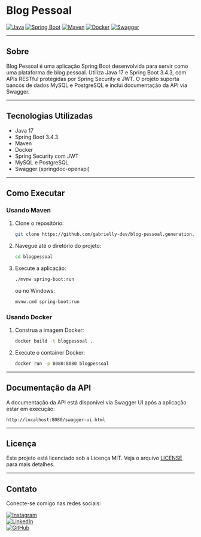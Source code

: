 # Blog Pessoal

[![Java](https://img.shields.io/badge/Java-17-blue?logo=java&logoColor=white)](https://www.oracle.com/java/)
[![Spring Boot](https://img.shields.io/badge/Spring_Boot-3.4.3-green?logo=spring&logoColor=white)](https://spring.io/projects/spring-boot)
[![Maven](https://img.shields.io/badge/Maven-3.8.7-red?logo=apache-maven&logoColor=white)](https://maven.apache.org/)
[![Docker](https://img.shields.io/badge/Docker-Container-blue?logo=docker&logoColor=white)](https://www.docker.com/)
[![Swagger](https://img.shields.io/badge/Swagger-API_Docs-brightgreen?logo=swagger&logoColor=white)](https://swagger.io/)

---

## Sobre

Blog Pessoal é uma aplicação Spring Boot desenvolvida para servir como uma plataforma de blog pessoal. Utiliza Java 17 e Spring Boot 3.4.3, com APIs RESTful protegidas por Spring Security e JWT. O projeto suporta bancos de dados MySQL e PostgreSQL e inclui documentação da API via Swagger.

---

## Tecnologias Utilizadas

- Java 17
- Spring Boot 3.4.3
- Maven
- Docker
- Spring Security com JWT
- MySQL e PostgreSQL
- Swagger (springdoc-openapi)

---

## Como Executar

### Usando Maven

1. Clone o repositório:
   ```bash
   git clone https://github.com/gabrielly-dev/blog-pessoal.generation.git
   ```
2. Navegue até o diretório do projeto:
   ```bash
   cd blogpessoal
   ```
3. Execute a aplicação:
   ```bash
   ./mvnw spring-boot:run
   ```
   ou no Windows:
   ```bash
   mvnw.cmd spring-boot:run
   ```

### Usando Docker

1. Construa a imagem Docker:
   ```bash
   docker build -t blogpessoal .
   ```
2. Execute o container Docker:
   ```bash
   docker run -p 8080:8080 blogpessoal
   ```

---

## Documentação da API

A documentação da API está disponível via Swagger UI após a aplicação estar em execução:

```
http://localhost:8080/swagger-ui.html
```

---

## Licença

Este projeto está licenciado sob a Licença MIT. Veja o arquivo [LICENSE](LICENSE) para mais detalhes.

---

## Contato

Conecte-se comigo nas redes sociais:

[![Instagram](https://img.shields.io/badge/Instagram-%23E4405F.svg?&style=for-the-badge&logo=instagram&logoColor=white)](https://instagram.com/gabrielly.dev)  
[![LinkedIn](https://img.shields.io/badge/LinkedIn-%230077B5.svg?&style=for-the-badge&logo=linkedin&logoColor=white)](https://linkedin.com/in/gabrielly-dev)  
[![GitHub](https://img.shields.io/badge/GitHub-%23121011.svg?&style=for-the-badge&logo=github&logoColor=white)](https://github.com/gabrielly-dev)
